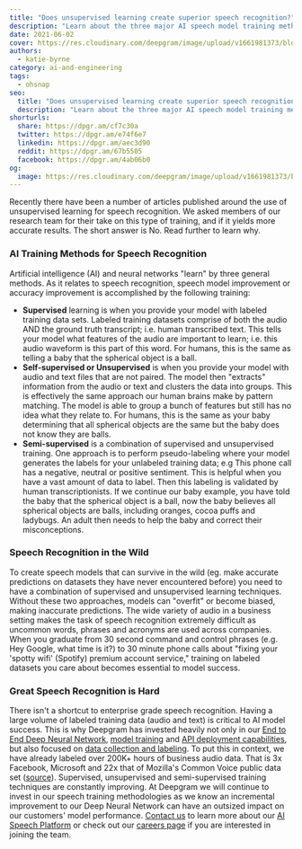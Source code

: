 ```yaml
---
title: "Does unsupervised learning create superior speech recognition?"
description: "Learn about the three major AI speech model training methods used and which method yields more accurate results."
date: 2021-06-02
cover: https://res.cloudinary.com/deepgram/image/upload/v1661981373/blog/does-unsupervised-learning-create-superior-speech-recognition/does-unsupervised-learning-create%402x.jpg
authors:
  - katie-byrne
category: ai-and-engineering
tags:
  - ohsnap
seo:
  title: "Does unsupervised learning create superior speech recognition?"
  description: "Learn about the three major AI speech model training methods used and which method yields more accurate results."
shorturls:
  share: https://dpgr.am/cf7c30a
  twitter: https://dpgr.am/e74f6e7
  linkedin: https://dpgr.am/aec3d90
  reddit: https://dpgr.am/67b5505
  facebook: https://dpgr.am/4ab06b0
og:
  image: https://res.cloudinary.com/deepgram/image/upload/v1661981373/blog/does-unsupervised-learning-create-superior-speech-recognition/does-unsupervised-learning-create%402x.jpg
---
```


Recently there have been a number of articles published around the use of unsupervised learning for speech recognition. We asked members of our research team for their take on this type of training, and if it yields more accurate results. The short answer is No. Read further to learn why. 

### **AI Training Methods for Speech Recognition**

Artificial intelligence (AI) and neural networks "learn" by three general methods.  As it relates to speech recognition, speech model improvement or accuracy improvement is accomplished by the following training:

*   **Supervised** learning is when you provide your model with labeled training data sets.  Labeled training datasets comprise of both the audio AND the ground truth transcript; i.e. human transcribed text. This tells your model what features of the audio are important to learn; i.e. this audio waveform is this part of this word.  For humans, this is the same as telling a baby that the spherical object is a ball.
*   **Self-supervised or Unsupervised** is when you provide your model with audio and text files that are not paired. The model then "extracts" information from the audio or text and clusters the data into groups. This is effectively the same approach our human brains make by pattern matching.  The model is able to group a bunch of features but still has no idea what they relate to.  For humans, this is the same as your baby determining that all spherical objects are the same but the baby does not know they are balls.
*   **Semi-supervised** is a combination of supervised and unsupervised training. One approach is to perform pseudo-labeling where your model generates the labels for your unlabeled training data; e.g This phone call has a negative, neutral or positive sentiment. This is helpful when you have a vast amount of data to label. Then this labeling is validated by human transcriptionists.  If we continue our baby example, you have told the baby that the spherical object is a ball, now the baby believes all spherical objects are balls, including oranges, cocoa puffs and ladybugs. An adult then needs to help the baby and correct their misconceptions.

### **Speech Recognition in the Wild**

To create speech models that can survive in the wild (eg. make accurate predictions on datasets they have never encountered before) you need to have a combination of supervised and unsupervised learning techniques. Without these two approaches, models can "overfit" or become biased, making inaccurate predictions. The wide variety of audio in a business setting makes the task of speech recognition extremely difficult as uncommon words, phrases and acronyms are used across companies. When you graduate from 30 second command and control phrases (e.g. Hey Google, what time is it?) to 30 minute phone calls about "fixing your 'spotty wifi' (Spotify) premium account service," training on labeled datasets you care about becomes essential to model success. 

### **Great Speech Recognition is Hard**

There isn't a shortcut to enterprise grade speech recognition. Having a large volume of labeled training data (audio and text) is critical to AI model success. This is why Deepgram has invested heavily not only in our [End to End Deep Neural Network](https://offers.deepgram.com/how-deepgram-works-whitepaper), [model training](https://deepgram.com/product/train/) and [API deployment capabilities](https://developers.deepgram.com/), but also focused on [data collection and labeling](https://deepgram.com/product/label/). To put this in context, we have already labeled over 200K+ hours of business audio data. That is 3x Facebook, Microsoft and 22x that of Mozilla's Common Voice public data set ([source](https://venturebeat.com/2021/05/13/soniox-taps-unsupervised-learning-to-build-speech-recognition-systems/)). Supervised, unsupervised and semi-supervised training techniques are constantly improving. At Deepgram we will continue to invest in our speech training methodologies as we know an incremental improvement to our Deep Neural Network can have an outsized impact on our customers' model performance. [Contact us](https://deepgram.com/contact-us/) to learn more about our [AI Speech Platform](https://deepgram.com/product/overview/) or check out our [careers page](https://deepgram.com/company/careers/) if you are interested in joining the team.

